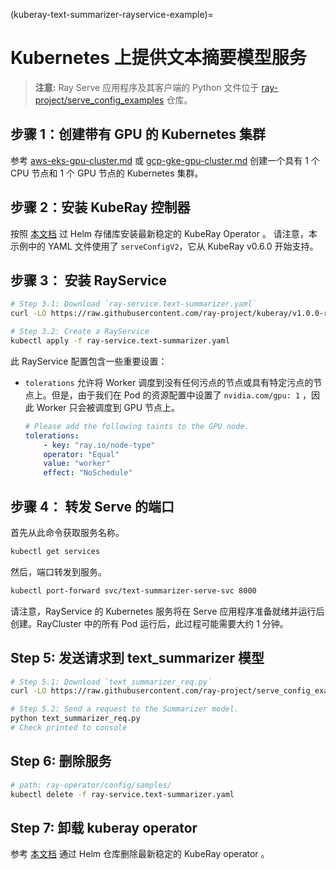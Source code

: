 (kuberay-text-summarizer-rayservice-example)=

# Kubernetes 上提供文本摘要模型服务

> **注意:** Ray Serve 应用程序及其客户端的 Python 文件位于 [ray-project/serve_config_examples](https://github.com/ray-project/serve_config_examples) 仓库。

## 步骤 1：创建带有 GPU 的 Kubernetes 集群

参考 [aws-eks-gpu-cluster.md](kuberay-eks-gpu-cluster-setup) 或 [gcp-gke-gpu-cluster.md](kuberay-gke-gpu-cluster-setup) 创建一个具有 1 个 CPU 节点和 1 个 GPU 节点的 Kubernetes 集群。

## 步骤 2：安装 KubeRay 控制器

按照 [本文档](kuberay-operator-deploy) 过 Helm 存储库安装最新稳定的 KubeRay Operator 。
请注意，本示例中的 YAML 文件使用了 `serveConfigV2`，它从 KubeRay v0.6.0 开始支持。

## 步骤 3： 安装 RayService

```sh
# Step 3.1: Download `ray-service.text-summarizer.yaml`
curl -LO https://raw.githubusercontent.com/ray-project/kuberay/v1.0.0-rc.0/ray-operator/config/samples/ray-service.text-summarizer.yaml

# Step 3.2: Create a RayService
kubectl apply -f ray-service.text-summarizer.yaml
```

此 RayService 配置包含一些重要设置：

* `tolerations` 允许将 Worker 调度到没有任何污点的节点或具有特定污点的节点上。但是，由于我们在 Pod 的资源配置中设置了 `nvidia.com/gpu: 1` ，因此 Worker 只会被调度到 GPU 节点上。
    ```yaml
    # Please add the following taints to the GPU node.
    tolerations:
        - key: "ray.io/node-type"
        operator: "Equal"
        value: "worker"
        effect: "NoSchedule"
    ```

## 步骤 4： 转发 Serve 的端口

首先从此命令获取服务名称。

```sh
kubectl get services
```

然后，端口转发到服务。

```sh
kubectl port-forward svc/text-summarizer-serve-svc 8000
```

请注意，RayService 的 Kubernetes 服务将在 Serve 应用程序准备就绪并运行后创建。RayCluster 中的所有 Pod 运行后，此过程可能需要大约 1 分钟。

## Step 5: 发送请求到 text_summarizer 模型

```sh
# Step 5.1: Download `text_summarizer_req.py` 
curl -LO https://raw.githubusercontent.com/ray-project/serve_config_examples/master/text_summarizer/text_summarizer_req.py

# Step 5.2: Send a request to the Summarizer model.
python text_summarizer_req.py
# Check printed to console
```

## Step 6: 删除服务

```sh
# path: ray-operator/config/samples/
kubectl delete -f ray-service.text-summarizer.yaml
```

## Step 7: 卸载 kuberay operator

参考 [本文档](https://github.com/ray-project/kuberay/tree/master/helm-chart/kuberay-operator) 通过 Helm 仓库删除最新稳定的 KubeRay operator 。